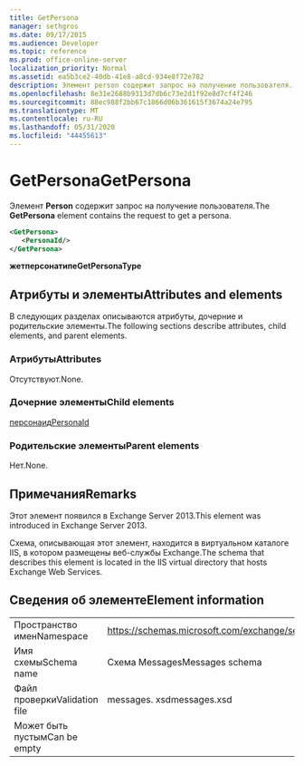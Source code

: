 ```yaml
---
title: GetPersona
manager: sethgros
ms.date: 09/17/2015
ms.audience: Developer
ms.topic: reference
ms.prod: office-online-server
localization_priority: Normal
ms.assetid: ea5b3ce2-40db-41e8-a8cd-934e8f72e782
description: Элемент person содержит запрос на получение пользователя.
ms.openlocfilehash: 8e31e2688b9313d7db6c73e2d1f92e8d7cf4f246
ms.sourcegitcommit: 88ec988f2bb67c1866d06b361615f3674a24e795
ms.translationtype: MT
ms.contentlocale: ru-RU
ms.lasthandoff: 05/31/2020
ms.locfileid: "44455613"
---
```

# <a name="getpersona"></a><span data-ttu-id="3089e-103">GetPersona</span><span class="sxs-lookup"><span data-stu-id="3089e-103">GetPersona</span></span>

<span data-ttu-id="3089e-104">Элемент **Person** содержит запрос на получение пользователя.</span><span class="sxs-lookup"><span data-stu-id="3089e-104">The **GetPersona** element contains the request to get a persona.</span></span> 
  
```XML
<GetPersona>
   <PersonaId/>
</GetPersona>
```

 <span data-ttu-id="3089e-105">**жетперсонатипе**</span><span class="sxs-lookup"><span data-stu-id="3089e-105">**GetPersonaType**</span></span>
## <a name="attributes-and-elements"></a><span data-ttu-id="3089e-106">Атрибуты и элементы</span><span class="sxs-lookup"><span data-stu-id="3089e-106">Attributes and elements</span></span>

<span data-ttu-id="3089e-107">В следующих разделах описываются атрибуты, дочерние и родительские элементы.</span><span class="sxs-lookup"><span data-stu-id="3089e-107">The following sections describe attributes, child elements, and parent elements.</span></span>
  
### <a name="attributes"></a><span data-ttu-id="3089e-108">Атрибуты</span><span class="sxs-lookup"><span data-stu-id="3089e-108">Attributes</span></span>

<span data-ttu-id="3089e-109">Отсутствуют.</span><span class="sxs-lookup"><span data-stu-id="3089e-109">None.</span></span>
  
### <a name="child-elements"></a><span data-ttu-id="3089e-110">Дочерние элементы</span><span class="sxs-lookup"><span data-stu-id="3089e-110">Child elements</span></span>

[<span data-ttu-id="3089e-111">персонаид</span><span class="sxs-lookup"><span data-stu-id="3089e-111">PersonaId</span></span>](personaid.md)
  
### <a name="parent-elements"></a><span data-ttu-id="3089e-112">Родительские элементы</span><span class="sxs-lookup"><span data-stu-id="3089e-112">Parent elements</span></span>

<span data-ttu-id="3089e-113">Нет.</span><span class="sxs-lookup"><span data-stu-id="3089e-113">None.</span></span>
  
## <a name="remarks"></a><span data-ttu-id="3089e-114">Примечания</span><span class="sxs-lookup"><span data-stu-id="3089e-114">Remarks</span></span>

<span data-ttu-id="3089e-115">Этот элемент появился в Exchange Server 2013.</span><span class="sxs-lookup"><span data-stu-id="3089e-115">This element was introduced in Exchange Server 2013.</span></span>
  
<span data-ttu-id="3089e-116">Схема, описывающая этот элемент, находится в виртуальном каталоге IIS, в котором размещены веб-службы Exchange.</span><span class="sxs-lookup"><span data-stu-id="3089e-116">The schema that describes this element is located in the IIS virtual directory that hosts Exchange Web Services.</span></span>
  
## <a name="element-information"></a><span data-ttu-id="3089e-117">Сведения об элементе</span><span class="sxs-lookup"><span data-stu-id="3089e-117">Element information</span></span>

|||
|:-----|:-----|
|<span data-ttu-id="3089e-118">Пространство имен</span><span class="sxs-lookup"><span data-stu-id="3089e-118">Namespace</span></span>  <br/> |https://schemas.microsoft.com/exchange/services/2006/messages  <br/> |
|<span data-ttu-id="3089e-119">Имя схемы</span><span class="sxs-lookup"><span data-stu-id="3089e-119">Schema name</span></span>  <br/> |<span data-ttu-id="3089e-120">Схема Messages</span><span class="sxs-lookup"><span data-stu-id="3089e-120">Messages schema</span></span>  <br/> |
|<span data-ttu-id="3089e-121">Файл проверки</span><span class="sxs-lookup"><span data-stu-id="3089e-121">Validation file</span></span>  <br/> |<span data-ttu-id="3089e-122">messages. xsd</span><span class="sxs-lookup"><span data-stu-id="3089e-122">messages.xsd</span></span>  <br/> |
|<span data-ttu-id="3089e-123">Может быть пустым</span><span class="sxs-lookup"><span data-stu-id="3089e-123">Can be empty</span></span>  <br/> ||
   

